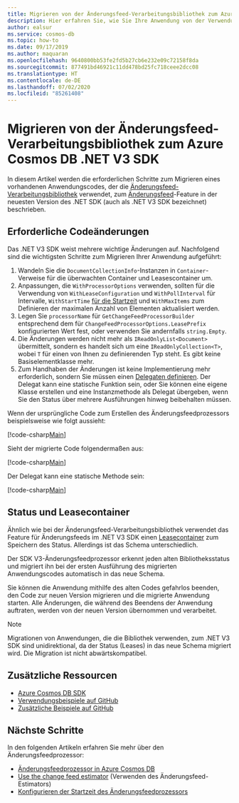 ```yaml
---
title: Migrieren von der Änderungsfeed-Verarbeitungsbibliothek zum Azure Cosmos DB .NET V3 SDK
description: Hier erfahren Sie, wie Sie Ihre Anwendung von der Verwendung der Änderungsfeed-Verarbeitungsbibliothek zum Azure Cosmos DB SDK V3 migrieren.
author: ealsur
ms.service: cosmos-db
ms.topic: how-to
ms.date: 09/17/2019
ms.author: maquaran
ms.openlocfilehash: 9640800bb53fe2fd5b27cb6e232e09c72158f8da
ms.sourcegitcommit: 877491bd46921c11dd478bd25fc718ceee2dcc08
ms.translationtype: HT
ms.contentlocale: de-DE
ms.lasthandoff: 07/02/2020
ms.locfileid: "85261408"
---
```

# <a name="migrate-from-the-change-feed-processor-library-to-the-azure-cosmos-db-net-v3-sdk"></a>Migrieren von der Änderungsfeed-Verarbeitungsbibliothek zum Azure Cosmos DB .NET V3 SDK

In diesem Artikel werden die erforderlichen Schritte zum Migrieren eines vorhandenen Anwendungscodes, der die [Änderungsfeed-Verarbeitungsbibliothek](https://github.com/Azure/azure-documentdb-changefeedprocessor-dotnet) verwendet, zum [Änderungsfeed](change-feed.md)-Feature in der neuesten Version des .NET SDK (auch als .NET V3 SDK bezeichnet) beschrieben.

## <a name="required-code-changes"></a>Erforderliche Codeänderungen

Das .NET V3 SDK weist mehrere wichtige Änderungen auf. Nachfolgend sind die wichtigsten Schritte zum Migrieren Ihrer Anwendung aufgeführt:

1. Wandeln Sie die `DocumentCollectionInfo`-Instanzen in `Container`-Verweise für die überwachten Container und Leasescontainer um.
1. Anpassungen, die `WithProcessorOptions` verwenden, sollten für die Verwendung von `WithLeaseConfiguration` und `WithPollInterval` für Intervalle, `WithStartTime` [für die Startzeit](how-to-configure-change-feed-start-time.md) und `WithMaxItems` zum Definieren der maximalen Anzahl von Elementen aktualisiert werden.
1. Legen Sie `processorName` für `GetChangeFeedProcessorBuilder` entsprechend dem für `ChangeFeedProcessorOptions.LeasePrefix` konfigurierten Wert fest, oder verwenden Sie andernfalls `string.Empty`.
1. Die Änderungen werden nicht mehr als `IReadOnlyList<Document>` übermittelt, sondern es handelt sich um eine `IReadOnlyCollection<T>`, wobei `T` für einen von Ihnen zu definierenden Typ steht. Es gibt keine Basiselementklasse mehr.
1. Zum Handhaben der Änderungen ist keine Implementierung mehr erforderlich, sondern Sie müssen einen [Delegaten definieren](change-feed-processor.md#implementing-the-change-feed-processor). Der Delegat kann eine statische Funktion sein, oder Sie können eine eigene Klasse erstellen und eine Instanzmethode als Delegat übergeben, wenn Sie den Status über mehrere Ausführungen hinweg beibehalten müssen.

Wenn der ursprüngliche Code zum Erstellen des Änderungsfeedprozessors beispielsweise wie folgt aussieht:

[!code-csharp[Main](~/samples-cosmosdb-dotnet-v3/Microsoft.Azure.Cosmos.Samples/Usage/ChangeFeed/Program.cs?name=ChangeFeedProcessorLibrary)]

Sieht der migrierte Code folgendermaßen aus:

[!code-csharp[Main](~/samples-cosmosdb-dotnet-v3/Microsoft.Azure.Cosmos.Samples/Usage/ChangeFeed/Program.cs?name=ChangeFeedProcessorMigrated)]

Der Delegat kann eine statische Methode sein:

[!code-csharp[Main](~/samples-cosmosdb-dotnet-v3/Microsoft.Azure.Cosmos.Samples/Usage/ChangeFeed/Program.cs?name=Delegate)]

## <a name="state-and-lease-container"></a>Status und Leasecontainer

Ähnlich wie bei der Änderungsfeed-Verarbeitungsbibliothek verwendet das Feature für Änderungsfeeds im .NET V3 SDK einen [Leasecontainer](change-feed-processor.md#components-of-the-change-feed-processor) zum Speichern des Status. Allerdings ist das Schema unterschiedlich.

Der SDK V3-Änderungsfeedprozessor erkennt jeden alten Bibliotheksstatus und migriert ihn bei der ersten Ausführung des migrierten Anwendungscodes automatisch in das neue Schema. 

Sie können die Anwendung mithilfe des alten Codes gefahrlos beenden, den Code zur neuen Version migrieren und die migrierte Anwendung starten. Alle Änderungen, die während des Beendens der Anwendung auftraten, werden von der neuen Version übernommen und verarbeitet.

> [!NOTE]
> Migrationen von Anwendungen, die die Bibliothek verwenden, zum .NET V3 SDK sind unidirektional, da der Status (Leases) in das neue Schema migriert wird. Die Migration ist nicht abwärtskompatibel.


## <a name="additional-resources"></a>Zusätzliche Ressourcen

* [Azure Cosmos DB SDK](sql-api-sdk-dotnet.md)
* [Verwendungsbeispiele auf GitHub](https://github.com/Azure/azure-cosmos-dotnet-v3/tree/master/Microsoft.Azure.Cosmos.Samples/Usage/ChangeFeed)
* [Zusätzliche Beispiele auf GitHub](https://github.com/Azure-Samples/cosmos-dotnet-change-feed-processor)

## <a name="next-steps"></a>Nächste Schritte

In den folgenden Artikeln erfahren Sie mehr über den Änderungsfeedprozessor:

* [Änderungsfeedprozessor in Azure Cosmos DB](change-feed-processor.md)
* [Use the change feed estimator](how-to-use-change-feed-estimator.md) (Verwenden des Änderungsfeed-Estimators)
* [Konfigurieren der Startzeit des Änderungsfeedprozessors](how-to-configure-change-feed-start-time.md)
